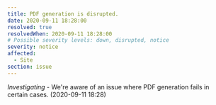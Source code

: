 ```yaml
---
title: PDF generation is disrupted.
date: 2020-09-11 18:28:00
resolved: true
resolvedWhen: 2020-09-11 18:28:00
# Possible severity levels: down, disrupted, notice
severity: notice
affected:
  - Site
section: issue
---
```


*Investigating* - We're aware of an issue where PDF generation fails in certain cases. (2020-09-11 18:28)
